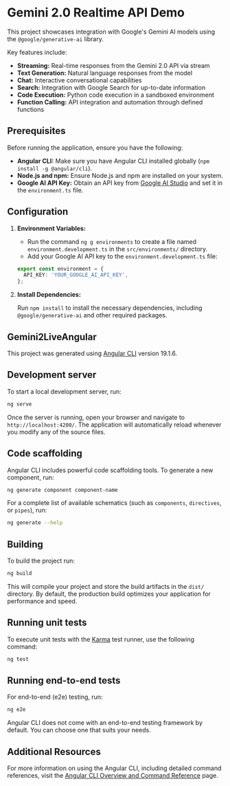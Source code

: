 # Gemini 2.0 Realtime API Demo

This project showcases integration with Google's Gemini AI models using the `@google/generative-ai` library. 

Key features include:

*   **Streaming:** Real-time responses from the Gemini 2.0 API via stream
*   **Text Generation:** Natural language responses from the model
*   **Chat:** Interactive conversational capabilities
*   **Search:** Integration with Google Search for up-to-date information
*   **Code Execution:** Python code execution in a sandboxed environment
*   **Function Calling:** API integration and automation through defined functions

## Prerequisites

Before running the application, ensure you have the following:

*   **Angular CLI:**  Make sure you have Angular CLI installed globally (`npm install -g @angular/cli`).
*   **Node.js and npm:**  Ensure Node.js and npm are installed on your system.
*   **Google AI API Key:** Obtain an API key from [Google AI Studio](https://makersuite.google.com/) and set it in the `environment.ts` file.

## Configuration

1.  **Environment Variables:**
    *   Run the command `ng g environments` to create a file named `environment.development.ts` in the `src/environments/` directory.
    *   Add your Google AI API key to the `environment.development.ts` file:

    ```typescript
    export const environment = {
      API_KEY: 'YOUR_GOOGLE_AI_API_KEY',
    };
    ```

2.  **Install Dependencies:**

    Run `npm install` to install the necessary dependencies, including `@google/generative-ai` and other required packages.


## Gemini2LiveAngular

This project was generated using [Angular CLI](https://github.com/angular/angular-cli) version 19.1.6.

## Development server

To start a local development server, run:

```bash
ng serve
```

Once the server is running, open your browser and navigate to `http://localhost:4200/`. The application will automatically reload whenever you modify any of the source files.

## Code scaffolding

Angular CLI includes powerful code scaffolding tools. To generate a new component, run:

```bash
ng generate component component-name
```

For a complete list of available schematics (such as `components`, `directives`, or `pipes`), run:

```bash
ng generate --help
```

## Building

To build the project run:

```bash
ng build
```

This will compile your project and store the build artifacts in the `dist/` directory. By default, the production build optimizes your application for performance and speed.

## Running unit tests

To execute unit tests with the [Karma](https://karma-runner.github.io) test runner, use the following command:

```bash
ng test
```

## Running end-to-end tests

For end-to-end (e2e) testing, run:

```bash
ng e2e
```

Angular CLI does not come with an end-to-end testing framework by default. You can choose one that suits your needs.

## Additional Resources

For more information on using the Angular CLI, including detailed command references, visit the [Angular CLI Overview and Command Reference](https://angular.dev/tools/cli) page.